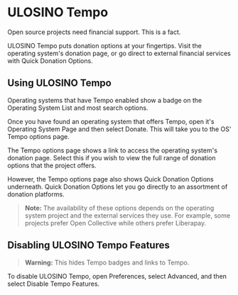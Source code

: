 # ULOSINO Tempo

Open source projects need financial support. This is a fact.

ULOSINO Tempo puts donation options at your fingertips. Visit the operating system's donation page, or go direct to external financial services with Quick Donation Options.

## Using ULOSINO Tempo

Operating systems that have Tempo enabled show a badge on the Operating System List and most search options.

Once you have found an operating system that offers Tempo, open it's Operating System Page and then select Donate. This will take you to the OS' Tempo options page.

The Tempo options page shows a link to access the operating system's donation page. Select this if you wish to view the full range of donation options that the project offers.

However, the Tempo options page also shows Quick Donation Options underneath. Quick Donation Options let you go directly to an assortment of donation platforms.

> **Note:** The availability of these options depends on the operating system project and the external services they use. For example, some projects prefer Open Collective while others prefer Liberapay.

## Disabling ULOSINO Tempo Features

> **Warning:** This hides Tempo badges and links to Tempo.

To disable ULOSINO Tempo, open Preferences, select Advanced, and then select Disable Tempo Features.
